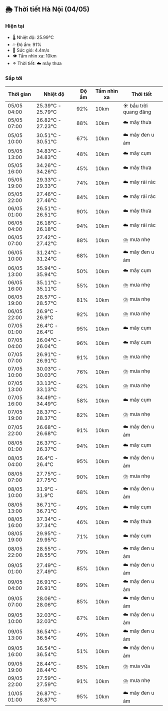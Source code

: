 ## 🌦️ Thời tiết Hà Nội (04/05)

### Hiện tại

- 🌡️ Nhiệt độ: 25.99℃
- 💦 Độ ẩm: 91%
- 💨 Sức gió: 4.4m/s
- 👁️ Tầm nhìn xa: 10km
- ☂️ Thời tiết: ☁️ mây thưa

### Sắp tới

| Thời gian | Nhiệt độ | Độ ẩm | Tầm nhìn xa | Thời tiết |
| --- | --- | --- | --- | --- |
| 05/05 04:00 | 25.39℃ - 25.79℃ | 92% | 10km | ☀️ bầu trời quang đãng |
| 05/05 07:00 | 26.82℃ - 27.23℃ | 88% | 10km | ☁️ mây thưa |
| 05/05 10:00 | 30.51℃ - 30.51℃ | 67% | 10km | ☁️ mây đen u ám |
| 05/05 13:00 | 34.83℃ - 34.83℃ | 48% | 10km | ☁️ mây cụm |
| 05/05 16:00 | 34.26℃ - 34.26℃ | 45% | 10km | ☁️ mây thưa |
| 05/05 19:00 | 29.33℃ - 29.33℃ | 74% | 10km | ☁️ mây rải rác |
| 05/05 22:00 | 27.46℃ - 27.46℃ | 84% | 10km | ☁️ mây rải rác |
| 06/05 01:00 | 26.51℃ - 26.51℃ | 90% | 10km | ☁️ mây thưa |
| 06/05 04:00 | 26.18℃ - 26.18℃ | 94% | 10km | ☁️ mây rải rác |
| 06/05 07:00 | 27.42℃ - 27.42℃ | 88% | 10km | ⛈️ mưa nhẹ |
| 06/05 10:00 | 31.24℃ - 31.24℃ | 68% | 10km | ☁️ mây đen u ám |
| 06/05 13:00 | 35.94℃ - 35.94℃ | 50% | 10km | ☁️ mây cụm |
| 06/05 16:00 | 35.11℃ - 35.11℃ | 55% | 10km | ⛈️ mưa nhẹ |
| 06/05 19:00 | 28.57℃ - 28.57℃ | 81% | 10km | ⛈️ mưa nhẹ |
| 06/05 22:00 | 26.9℃ - 26.9℃ | 92% | 10km | ⛈️ mưa nhẹ |
| 07/05 01:00 | 26.4℃ - 26.4℃ | 95% | 10km | ☁️ mây cụm |
| 07/05 04:00 | 26.04℃ - 26.04℃ | 96% | 10km | ☁️ mây cụm |
| 07/05 07:00 | 26.91℃ - 26.91℃ | 91% | 10km | ⛈️ mưa nhẹ |
| 07/05 10:00 | 30.03℃ - 30.03℃ | 76% | 10km | ⛈️ mưa nhẹ |
| 07/05 13:00 | 33.13℃ - 33.13℃ | 62% | 10km | ⛈️ mưa nhẹ |
| 07/05 16:00 | 34.49℃ - 34.49℃ | 58% | 10km | ☁️ mây cụm |
| 07/05 19:00 | 28.37℃ - 28.37℃ | 82% | 10km | ⛈️ mưa nhẹ |
| 07/05 22:00 | 26.68℃ - 26.68℃ | 91% | 10km | ☁️ mây đen u ám |
| 08/05 01:00 | 26.37℃ - 26.37℃ | 94% | 10km | ☁️ mây cụm |
| 08/05 04:00 | 26.4℃ - 26.4℃ | 95% | 10km | ☁️ mây đen u ám |
| 08/05 07:00 | 27.75℃ - 27.75℃ | 90% | 10km | ⛈️ mưa nhẹ |
| 08/05 10:00 | 31.9℃ - 31.9℃ | 68% | 10km | ☁️ mây đen u ám |
| 08/05 13:00 | 36.71℃ - 36.71℃ | 49% | 10km | ☁️ mây cụm |
| 08/05 16:00 | 37.34℃ - 37.34℃ | 46% | 10km | ☁️ mây thưa |
| 08/05 19:00 | 29.95℃ - 29.95℃ | 71% | 10km | ☁️ mây cụm |
| 08/05 22:00 | 28.55℃ - 28.55℃ | 79% | 10km | ☁️ mây đen u ám |
| 09/05 01:00 | 27.49℃ - 27.49℃ | 85% | 10km | ☁️ mây đen u ám |
| 09/05 04:00 | 26.91℃ - 26.91℃ | 89% | 10km | ☁️ mây đen u ám |
| 09/05 07:00 | 28.06℃ - 28.06℃ | 85% | 10km | ☁️ mây đen u ám |
| 09/05 10:00 | 32.03℃ - 32.03℃ | 67% | 10km | ☁️ mây đen u ám |
| 09/05 13:00 | 36.54℃ - 36.54℃ | 49% | 10km | ☁️ mây đen u ám |
| 09/05 16:00 | 36.54℃ - 36.54℃ | 51% | 10km | ☁️ mây đen u ám |
| 09/05 19:00 | 28.44℃ - 28.44℃ | 85% | 10km | ⛈️ mưa vừa |
| 09/05 22:00 | 27.59℃ - 27.59℃ | 91% | 10km | ⛈️ mưa nhẹ |
| 10/05 01:00 | 26.87℃ - 26.87℃ | 95% | 10km | ☁️ mây đen u ám |
